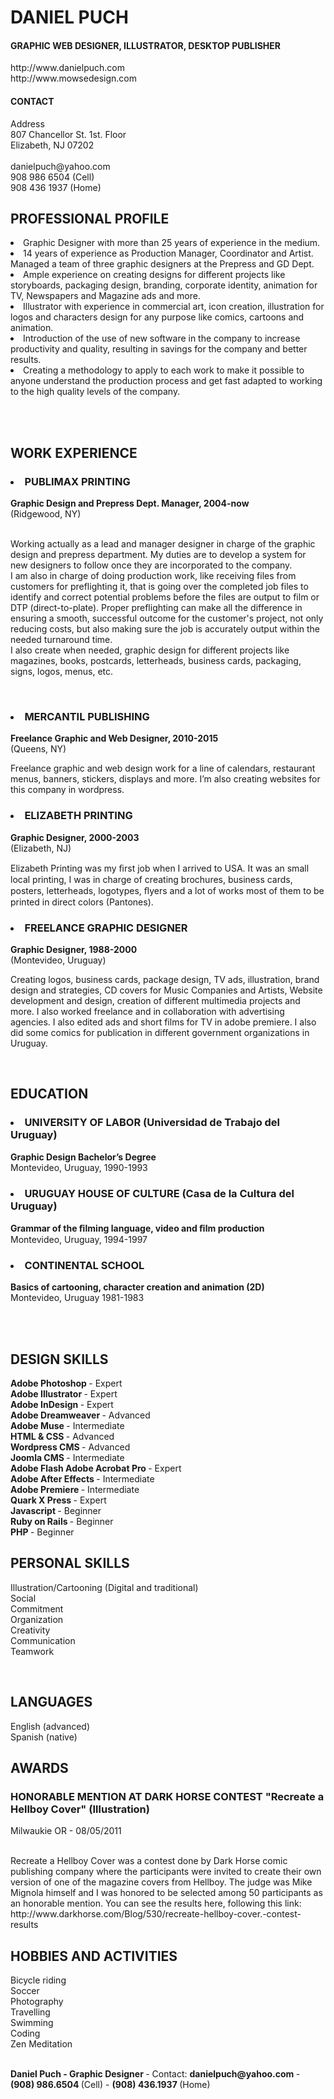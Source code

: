 
<h1>DANIEL PUCH </h1>
<h4> GRAPHIC WEB DESIGNER, ILLUSTRATOR, DESKTOP PUBLISHER<br>
</h4>
<p>http://www.danielpuch.com<br>
  http://www.mowsedesign.com <br>
</p>
<h4> CONTACT </h4>
<p>Address <br>
  807 Chancellor St. 1st. Floor <br>
  Elizabeth, NJ 07202 <br>
  <br>
  danielpuch@yahoo.com <br>
  908 986 6504  (Cell) <br>
  908 436 1937 (Home) <br>
</p>
<p>
<h2> PROFESSIONAL PROFILE </h2>
<li>Graphic Designer with more than 25 years of experience in the medium.</li>
<li>14 years of experience as  Production Manager, Coordinator and Artist. Managed a team of three graphic designers at the Prepress and GD Dept.</li>
<li>Ample experience on creating designs for different  projects like  storyboards, packaging design, branding, corporate identity, animation for TV, Newspapers and Magazine ads and more.</li>
<li>Illustrator with experience in commercial art, icon creation, illustration for logos and characters design for any purpose like comics, cartoons and animation.</li>
<li>Introduction of the use of new software in the company to increase productivity and quality, resulting in savings for the company and better results.</li>
<li>Creating a methodology to apply to each work to make it possible to anyone understand the production process and get fast adapted to working to the high quality levels of the company.</li>
</p>
<br>
<br>
<p>
<h2> WORK EXPERIENCE </h2>
<h3> <strong>
  <li> PUBLIMAX PRINTING </li>
  </strong> </h3>
<strong> Graphic Design and Prepress Dept. Manager, 2004-now </strong> <br>
(Ridgewood, NY) <br>
<br>
</p>
<p> Working actually as a lead and manager designer in charge of the graphic design and prepress department. My duties are to develop a system for new designers to follow once they are incorporated to the company. <br>
  I am also in charge of doing production work, like receiving files from  customers for preflighting it, that is going over the completed job files to identify and correct potential problems before the files are output to film or DTP (direct-to-plate). Proper preflighting can make all the difference in ensuring a smooth,   successful outcome for the customer's project,  not only reducing costs, but also making sure the job is   accurately output within the needed turnaround time.<br>
  I
  also create when needed, graphic design for different projects like magazines, books, postcards, letterheads, business cards, packaging, signs, logos, menus, etc.<br>
</p>
<br>
<p>
<h3>
  <li> <strong> MERCANTIL PUBLISHING </strong> </li>
</h3>
<strong> Freelance Graphic and Web Designer, 2010-2015 </strong> <br>
(Queens, NY) <br>
</p>
<p>Freelance graphic and web design work for a line of calendars, restaurant menus, banners, stickers, displays and more. I’m also creating websites for this company in wordpress.</p>
<p>
<h3>
  <li> ELIZABETH PRINTING </li>
</h3>
<strong> Graphic Designer, 2000-2003 </strong> <br>
(Elizabeth, NJ) <br>
</p>
<p>Elizabeth Printing was my ﬁrst job when I arrived to USA. It was an small local printing, I was in charge of creating brochures, business cards, posters, letterheads, logotypes, ﬂyers and a lot  of works most of them to be printed in direct colors (Pantones). </p>
<p>
<h3>
  <li> FREELANCE GRAPHIC DESIGNER </li>
</h3>

<strong> Graphic Designer, 1988-2000 </strong> <br>
(Montevideo, Uruguay) <br>
</p>
<p>Creating logos, business cards, package design, TV ads, illustration, brand design and strategies, CD covers for Music Companies and Artists, Website development and design, creation of different multimedia projects and more. I also worked freelance and in collaboration with advertising agencies. I also edited ads and short films for TV in adobe premiere. I also did some comics for publication in different government organizations in Uruguay.<br>
</p>
<p> <br>
<h2> EDUCATION </h2>

<h3>
  <li> UNIVERSITY OF LABOR (Universidad de Trabajo del Uruguay) </li>
</h3>
<strong> Graphic Design Bachelor’s Degree </strong><br>
Montevideo, Uruguay, 1990-1993<br>

<h3>
  <li> URUGUAY HOUSE OF CULTURE (Casa de la Cultura del Uruguay)</li>
</h3>
<strong> Grammar of the ﬁlming language, video and ﬁlm production </strong> <br>
Montevideo, Uruguay, 1994-1997 <br>

<h3>
  <li> CONTINENTAL SCHOOL </li>
</h3>
<strong> Basics of cartooning, character creation and animation (2D) </strong> <br>
Montevideo, Uruguay 1981-1983<br>
</p>
<br>
<br>
<h2> DESIGN SKILLS </h2>
<p>
<strong> Adobe Photoshop </strong> - Expert<br>
<strong>Adobe Illustrator </strong>- Expert<br>
<strong>Adobe InDesign </strong>- Expert<br>
<strong>Adobe Dreamweaver </strong> - Advanced<br>
<strong>Adobe Muse </strong> - Intermediate<br>
<strong>HTML &amp; CSS </strong> - Advanced<br>
<strong>Wordpress CMS </strong> - Advanced <br>
<strong>Joomla CMS </strong> - Intermediate<br>
<strong>Adobe Flash Adobe Acrobat Pro </strong>  - Expert<br>
<strong>Adobe After Effects </strong> - Intermediate<br>
<strong>Adobe Premiere </strong> -  Intermediate <br> 
<strong> Quark X Press </strong> - Expert <br>
<strong>Javascript </strong> - Beginner<br>
<strong>Ruby on Rails </strong> - Beginner<br>
<strong>PHP </strong>- Beginner<br>
</p>
<p> <h2> PERSONAL SKILLS </h2>
  Illustration/Cartooning (Digital and traditional)<br>
  Social <br>
  Commitment <br>
  Organization <br>
  Creativity <br>
  Communication <br>
  Teamwork <br> </p>
  <br>
  <h2> LANGUAGES </h2> 
  English (advanced)<br>
  Spanish  (native)<br>
 
 <p> <h2> AWARDS </h2> 
  <h3> HONORABLE MENTION AT DARK HORSE CONTEST "Recreate a Hellboy Cover" (Illustration) </h3>
  Milwaukie OR - 08/05/2011 <br>
  <br> </p>
  Recreate a Hellboy Cover was a contest done by Dark Horse comic publishing company where the participants were invited to create their own version of one of the magazine covers from Hellboy. The judge was Mike Mignola himself and I was honored to be selected among 50 participants as an honorable mention. You can see the results here, following this link: http://www.darkhorse.com/Blog/530/recreate-hellboy-cover.-contest-results <br>
 
 <p> <h2> HOBBIES AND ACTIVITIES </h2> 
  Bicycle riding<br>
  Soccer<br>
  Photography<br>
  Travelling<br>
  Swimming<br>
  Coding <br>
  Zen Meditation <br>
<br> </p>

<p> <strong> Daniel Puch - Graphic Designer </strong> - Contact: <strong> danielpuch@yahoo.com </strong> -
  <strong> (908) 986.6504 </strong> (Cell) - <strong> (908) 436.1937 </strong> (Home)</p>

